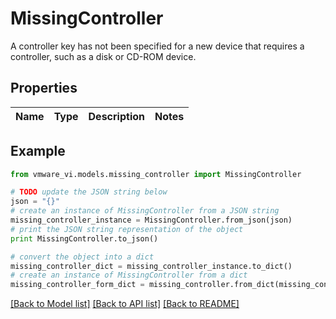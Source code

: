 # MissingController

A controller key has not been specified for a new device that requires a controller, such as a disk or CD-ROM device. 

## Properties
Name | Type | Description | Notes
------------ | ------------- | ------------- | -------------

## Example

```python
from vmware_vi.models.missing_controller import MissingController

# TODO update the JSON string below
json = "{}"
# create an instance of MissingController from a JSON string
missing_controller_instance = MissingController.from_json(json)
# print the JSON string representation of the object
print MissingController.to_json()

# convert the object into a dict
missing_controller_dict = missing_controller_instance.to_dict()
# create an instance of MissingController from a dict
missing_controller_form_dict = missing_controller.from_dict(missing_controller_dict)
```
[[Back to Model list]](../README.md#documentation-for-models) [[Back to API list]](../README.md#documentation-for-api-endpoints) [[Back to README]](../README.md)


